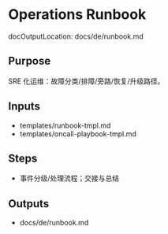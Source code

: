 # Operations Runbook

docOutputLocation: docs/de/runbook.md

## Purpose

SRE 化运维：故障分类/排障/旁路/恢复/升级路径。

## Inputs

- templates/runbook-tmpl.md
- templates/oncall-playbook-tmpl.md

## Steps

- 事件分级/处理流程；交接与总结

## Outputs

- docs/de/runbook.md
